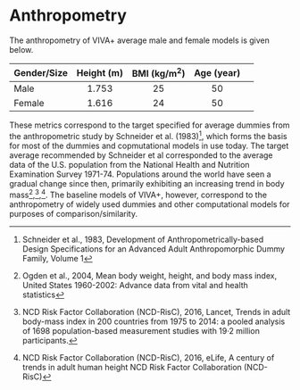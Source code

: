 # Anthropometry

The anthropometry of VIVA+ average male and female models is given below.

| Gender/Size | Height (m)| BMI (kg/m<sup>2</sup>)| Age (year) |   |
|-------------|:------:|:---:|:---:|---|
| Male        |  1.753 |  25 |  50 |   |
| Female      |  1.616 |  24 |  50 |   |


These metrics correspond to the target specified for average dummies from the anthropometric study by Schneider et al. (1983)[^1], which forms the basis for most of the dummies and copmutational models in use today. The target average recommended by Schneider et al corresponded to the average data of the U.S. population from the National Health and Nutrition Examination Survey 1971-74. Populations around the world have seen a gradual change since then, primarily exhibiting an increasing trend in body mass[^2],[^3],[^4]. The baseline models of VIVA+, however, correspond to the anthropometry of widely used dummies and other computational models for purposes of comparison/similarity.

[^1]: Schneider et al., 1983, Development of Anthropometrically-based Design Specifications for an Advanced Adult Anthropomorphic Dummy Family, Volume 1
[^2]: Ogden et al., 2004, Mean body weight, height, and body mass index, United States 1960-2002: Advance data from vital and health statistics
[^3]: NCD Risk Factor Collaboration (NCD-RisC), 2016, Lancet, Trends in adult body-mass index in 200 countries from 1975 to 2014: a pooled analysis of 1698 population-based measurement studies with 19·2 million participants.
[^4]: NCD Risk Factor Collaboration (NCD-RisC), 2016, eLife, A century of trends in adult human height NCD Risk Factor Collaboration (NCD-RisC)
